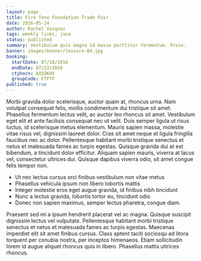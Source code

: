 ```yaml
---
layout: page
title: Fire Tone Foundation Trade Fair
date: 2016-05-24
author: Rachel Vasquez
tags: weekly links, java
status: published
summary: Vestibulum quis magna id massa porttitor fermentum. Proin.
banner: images/banner/leisure-04.jpg
booking:
  startDate: 07/18/2016
  endDate: 07/22/2016
  ctyhocn: AXSOKHX
  groupCode: FTFTF
published: true
---
```

Morbi gravida dolor scelerisque, auctor quam at, rhoncus urna. Nam volutpat consequat felis, mollis condimentum dui tristique sit amet. Phasellus fermentum lectus velit, ac auctor leo rhoncus sit amet. Vestibulum eget elit et ante facilisis consequat nec ut velit. Duis semper ligula ut risus luctus, id scelerisque metus elementum. Mauris sapien massa, molestie vitae risus vel, dignissim laoreet dolor. Cras sit amet neque et ligula fringilla faucibus nec ac dolor. Pellentesque habitant morbi tristique senectus et netus et malesuada fames ac turpis egestas. Quisque gravida dui at est bibendum, a tincidunt dolor efficitur. Aliquam sapien mauris, viverra at lacus vel, consectetur ultrices dui. Quisque dapibus viverra odio, sit amet congue felis tempor non.

* Ut nec lectus cursus orci finibus vestibulum non vitae metus
* Phasellus vehicula ipsum non libero lobortis mattis
* Integer molestie eros eget augue gravida, id finibus nibh tincidunt
* Nunc a lectus gravida, lobortis tortor eu, tincidunt odio
* Donec non sapien maximus, semper lectus pharetra, congue diam.

Praesent sed mi a ipsum hendrerit placerat vel ac magna. Quisque suscipit dignissim lectus vel vulputate. Pellentesque habitant morbi tristique senectus et netus et malesuada fames ac turpis egestas. Maecenas imperdiet elit sit amet finibus cursus. Class aptent taciti sociosqu ad litora torquent per conubia nostra, per inceptos himenaeos. Etiam sollicitudin lorem id augue aliquet rhoncus quis in libero. Phasellus mattis ultrices rhoncus.
